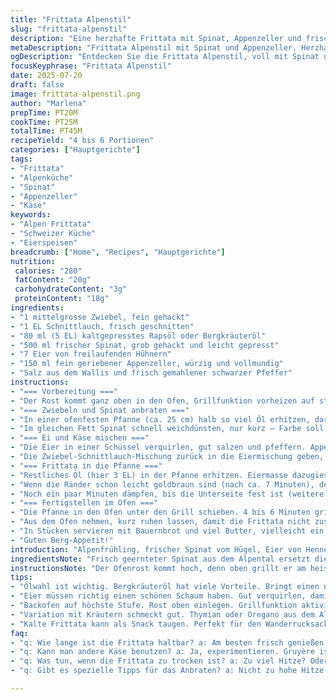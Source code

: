```yaml
---
title: "Frittata Alpenstil"
slug: "frittata-alpenstil"
description: "Eine herzhafte Frittata mit Spinat, Appenzeller und frischen Kräutern. Anstelle von Romana verwenden wir knackigen Spinat aus dem Alpengarten, die Parmesan ersetzt Appenzeller für mehr Aroma und Wärme. Statt Knoblauch kommt etwas Schnittlauch rein. Die Zubereitung variiert leicht mit längerer Garzeit fürs perfekte Bergfeeling. Der Ofen grillt die Oberfläche schön, während die Frittata innen noch saftig bleibt. Passt super zu einem frischen Bauernbrot und einem Glas Weisswein aus der Bündner Herrschaft."
metaDescription: "Frittata Alpenstil mit Spinat und Appenzeller. Herzhaft und einfach, perfekt für Berggourmets"
ogDescription: "Entdecken Sie die Frittata Alpenstil, voll mit Spinat und würzigem Appenzeller. Ein Genuss für Bergliebhaber"
focusKeyphrase: "Frittata Alpenstil"
date: 2025-07-20
draft: false
image: frittata-alpenstil.png
author: "Marlena"
prepTime: PT20M
cookTime: PT25M
totalTime: PT45M
recipeYield: "4 bis 6 Portionen"
categories: ["Hauptgerichte"]
tags:
- "Frittata"
- "Alpenküche"
- "Spinat"
- "Appenzeller"
- "Käse"
keywords:
- "Alpen Frittata"
- "Schweizer Küche"
- "Eierspeisen"
breadcrumb: ["Home", "Recipes", "Hauptgerichte"]
nutrition: 
 calories: "280"
 fatContent: "20g"
 carbohydrateContent: "3g"
 proteinContent: "18g"
ingredients:
- "1 mittelgrosse Zwiebel, fein gehackt"
- "1 EL Schnittlauch, frisch geschnitten"
- "80 ml (5 EL) kaltgepresstes Rapsöl oder Bergkräuteröl"
- "500 ml frischer Spinat, grob gehackt und leicht gepresst"
- "7 Eier von freilaufenden Hühnern"
- "150 ml fein geriebener Appenzeller, würzig und vollmundig"
- "Salz aus dem Wallis und frisch gemahlener schwarzer Pfeffer"
instructions:
- "=== Vorbereitung ==="
- "Der Rost kommt ganz oben in den Ofen, Grillfunktion vorheizen auf starke Hitze."
- "=== Zwiebeln und Spinat anbraten ==="
- "In einer ofenfesten Pfanne (ca. 25 cm) halb so viel Öl erhitzen, darin Zwiebeln glasig braten, nicht zu dunkel werden lassen. Schnittlauch kurz dazu, mitdünsten, dann herausnehmen und etwas abkühlen lassen."
- "Im gleichen Fett Spinat schnell weichdünsten, nur kurz – Farbe soll erhalten bleiben. Spinat auf einen Teller zum Abkühlen legen."
- "=== Ei und Käse mischen ==="
- "Die Eier in einer Schüssel verquirlen, gut salzen und pfeffern. Appenzeller dazuraspeln und unterrühren."
- "Die Zwiebel-Schnittlauch-Mischung zurück in die Eiermischung geben, alles gut vermischen."
- "=== Frittata in die Pfanne ==="
- "Restliches Öl (hier 3 EL) in der Pfanne erhitzen. Eiermasse dazugiessen, bei mittlerer Hitze langsam stocken lassen. Dabei gelegentlich mit einem Holzspatel sanft vom Rand zum Zentrum schieben, jedoch nicht zu oft umrühren."
- "Wenn die Ränder schon leicht goldbraun sind (nach ca. 7 Minuten), den gedünsteten Spinat gleichmässig auf der Ei-Mischung verteilen."
- "Noch ein paar Minuten dämpfen, bis die Unterseite fest ist (weitere ca. 6 bis 7 Minuten)."
- "=== Fertigstellen im Ofen ==="
- "Die Pfanne in den Ofen unter den Grill schieben. 4 bis 6 Minuten grillen, bis die Oberfläche leicht gebräunt und nicht mehr flüssig ist. Vorsicht, die Appenzeller geht schnell Farbe nehmen."
- "Aus dem Ofen nehmen, kurz ruhen lassen, damit die Frittata nicht zusammenfällt."
- "In Stücken servieren mit Bauernbrot und viel Butter, vielleicht ein bisschen Bündner Most."
- "Guten Berg-Appetit!"
introduction: "Alpenfrühling, frischer Spinat vom Hügel, Eier von Hennen, die frei auf der Alp unterwegs sind. So schmeckt das Leben draussen in der Höhe. Die Frittata, eine Ei-Rühreier-Variante, bekommt ne Würze vom Appenzeller Käse, der auch die kleinen Hütten wärmstens empfiehlt. Rohstoffe direkt aus Berge und Tal. Kein Hokuspokus, nur ehrlicher Geschmack. Perfekt nach einer Bergtour, statt Raclette oder Käseschnitte. Zwiebel und Schnittlauch holen diesen typischen Duft rein, gut angebraten und schön sanft im Öl. Kochzeiten mehr Variabel, je nach Hitze, wie am offenen Feuer. Den Ofen haben wir zum Glühen gebracht, so wird die Oberfläche rassig braun, nicht zu trocken, innen cremig. Schweizer Berge auf dem Teller. Das ist Leben. Es braucht nicht viele Zutaten, sondern gute. Ein elektrischer Herd oder Holzofen, beides geht hier. Man darf auch gerne mit Kräutern experimentieren, etwa Thymian oder Oregano aus dem Alpengarten. Das Gericht ist frei von Gluten, Lactose und Nüssen, passt für viele."
ingredientsNote: "Frisch geernteter Spinat aus dem Alpental ersetzt die Romana-Salatblätter, die sonst zu wässrig sein könnten und wenig Aroma bringen. Die Wahl vom Appenzeller über Parmesan sorgt für ein stärkeres, würzigeres Käseprofil und mehr alpine Identität. Schnittlauch als Ersatz für Knoblauch ist milder und passt besser zur ertsen Hitze der Zwiebeln. Rapsöl hat im Alpenraum eine lange Tradition, bringt eine nussige Note und hohe Hitzebeständigkeit. Die Eier sollten von Hühnern stammen, die auf der Alp frei herumlaufen, das macht den Unterschied bei Geschmack und Farbe. Das Würzen mit Walliser Salz gibt einen regionalen Touch, Pfeffer frisch gemahlen nutzt man sparsam. Der frische Spinat wird nur kurz gedünstet, damit Farbe und Struktur erhalten bleiben. Die Pfanne sollte ofenfest sein, idealerweise aus Gusseisen, das hält die Hitze auf dem Holzherd besser. Für Leute mit wenig Zeit kann man die Eiermischung schon am Morgen fertigstellen und dann in den Kühlschrank stellen."
instructionsNote: "Der Ofenrost kommt hoch, denn oben grillt er am heissesten. Die Pfanne gut einfetten, sonst klebt der Appenzeller schnell an. Erst Zwiebeln, dann Spinat anfasten. Wichtig: Nicht zu lange, sonst wird das Grün muffig. Eier und Käse pasteurisieren sich leicht mit der Resthitze, deshalb vorsichtig mischen. In die heiße Pfanne die Eier geben und anstelle wild zu rühren, sachte zurückschieben, sobald Ränder bräunen. Der Spinat soll auf der Oberfläche verteilt sein, nicht gemischt – so gibt's Biss und Farbe. Die Garzeit variiert je nach Herd, langsam und bedacht arbeiten. Zum Schluss der Grill sorgt für eine knusprige Oberfläche, wie der Sonnenbrand auf der Bergwiese, kurz aber intensiv. Danach auskühlen lassen – warm soll sie sein, aber nicht heiss zum Aufheben. Service mit frischem Bauernbrot und einem Klecks Kräuterbutter. Man kann die Frittata auch abkühlen lassen und kalt essen im Wanderrucksack, gibt Energie und schmeckt roh besser als man denkt."
tips:
- "Ölwahl ist wichtig. Bergkräuteröl hat viele Vorteile. Bringt einen nussigen Geschmack. Hoch erhitzen. Aber nicht verbrennen. Der Spinat soll knackig bleiben. Kaltgepresstes Rapsöl geht auch gut. Verträgt Hitze."
- "Eier müssen richtig einen schönen Schaum haben. Gut verquirlen, damit Luft reinkommt. Dann wird die Frittata fluffig. Salz und Pfeffer gleich dazugeben. Appenzeller mit reinraspeln. Er darf schmelzen und geschmacklich durchdringen."
- "Backofen auf höchste Stufe. Rost oben einlegen. Grillfunktion aktivieren. Für die Kruste. Die Frittata braucht eine knusprige Oberfläche. Absolut wichtig. Gut aufpassen beim Grillen. Appenzeller wird schnell dunkel."
- "Variation mit Kräutern schmeckt gut. Thymian oder Oregano aus dem Alpengarten. Passt perfekt. Diese Kräuter bringen frische Aromen. Man kann auch mit der Menge spielen. Mehr ist nicht immer besser, richtige Balance finden."
- "Kalte Frittata kann als Snack taugen. Perfekt für den Wanderrucksack. Wohlschmeckend auch kalt. Oder mit frischer Butter servieren. Bauernbrot dazu, das ist Tradition. Sorgt für Energie auf Tour."
faq:
- "q: Wie lange ist die Frittata haltbar? a: Am besten frisch genießen. Im Kühlschrank max drei Tage. Aber gut verpackt. Reste sind gut zum Kaltes Essen. Aufwärmen nicht empfohlen. Geschmack leidet."
- "q: Kann man andere Käse benutzen? a: Ja, experimentieren. Gruyère ist auch gut. Oder anderen Alpkäse. Gouda geht ebenfalls, aber nicht denselben Geschmack. Appenzeller hat starke Würze, das ist wichtig."
- "q: Was tun, wenn die Frittata zu trocken ist? a: Zu viel Hitze? Oder zu lange im Ofen? Richtig aufpassen beim Grillen. Nicht übergrillen. Mithilfe von frischem Gemüse bleibt es saftig. Dampfen."
- "q: Gibt es spezielle Tipps für das Anbraten? a: Nicht zu hohe Hitze. Zwiebeln glasig anbraten. Damit der Geschmack bleibt. Spinat lieber kurz und knackig. Danach alles abkühlen lassen. Damit die Farben lebendig sind."

---
```

